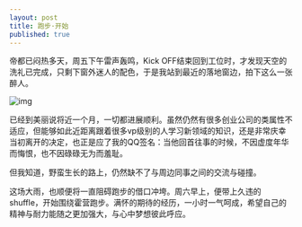 ```yaml
---
layout: post
title: 跑步·开始
published: true
---
```


帝都已闷热多天，周五下午雷声轰鸣，Kick OFF结束回到工位时，才发现天空的洗礼已完成，只剩下窗外迷人的配色，于是我站到最近的落地窗边，拍下这么一张醉人。

![img](http://ww2.sinaimg.cn/bmiddle/66af2c95gw1eh5w8g4c8hj20qo0qotbn.jpg)

已经到美丽说将近一个月，一切都进展顺利。虽然仍然有很多创业公司的类属性不适应，但能够如此近距离跟着很多vp级别的人学习新领域的知识，还是非常庆幸当初离开的决定，也正是应了我的QQ签名：当他回首往事的时候，不因虚度年华而悔恨，也不因碌碌无为而羞耻。

但我知道，野蛮生长的路上，仍然缺不了与周边同事之间的交流与碰撞。

这场大雨，也顺便将一直阻碍跑步的借口冲垮。周六早上，便带上久违的shuffle，开始围绕霍营跑步。满怀的期待的经历，一小时一气呵成，希望自己的精神与耐力能随之更加强大，与心中梦想彼此呼应。







